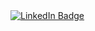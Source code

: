 <div id="badges">
  <a href="https://www.linkedin.com/in/alina-zatzick/">
    <img src="https://img.shields.io/badge/LinkedIn-blue?style=for-the-badge&logo=linkedin&logoColor=white" alt="LinkedIn Badge"/>
  </a>



